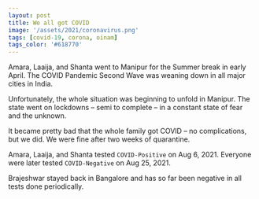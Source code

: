 ```yaml
---
layout: post
title: We all got COVID
image: '/assets/2021/coronavirus.png'
tags: [covid-19, corona, oinam]
tags_color: '#618770'
---
```


Amara, Laaija, and Shanta went to Manipur for the Summer break in early April. The COVID Pandemic Second Wave was weaning down in all major cities in India.

Unfortunately, the whole situation was beginning to unfold in Manipur. The state went on lockdowns – semi to complete – in a constant state of fear and the unknown.

It became pretty bad that the whole family got COVID – no complications, but we did. We were fine after two weeks of quarantine.

Amara, Laaija, and Shanta tested `COVID-Positive` on Aug 6, 2021. Everyone were later tested `COVID-Negative` on Aug 25, 2021.

Brajeshwar stayed back in Bangalore and has so far been negative in all tests done periodically.